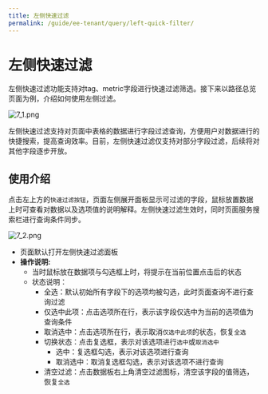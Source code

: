 ```yaml
---
title: 左侧快速过滤
permalink: /guide/ee-tenant/query/left-quick-filter/
---
```


# 左侧快速过滤

左侧快速过滤功能支持对tag、metric字段进行快速过滤筛选。接下来以路径总览页面为例，介绍如何使用左侧过滤。

![7_1.png](https://yunshan-guangzhou.oss-cn-beijing.aliyuncs.com/pub/pic/20230920650a9fb1183e5.png)  

左侧快速过滤支持对页面中表格的数据进行字段过滤查询，方便用户对数据进行的快捷搜索，提高查询效率。目前，左侧快速过滤仅支持对部分字段过滤，后续将对其他字段逐步开放。

## 使用介绍

点击左上方的`快速过滤按钮`，页面左侧展开面板显示可过滤的字段，鼠标放置数据上时可查看对数据以及选项值的说明解释。左侧快速过滤生效时，同时页面服务搜索栏进行查询条件同步。

![7_2.png](https://yunshan-guangzhou.oss-cn-beijing.aliyuncs.com/pub/pic/20230920650a9fb139c2f.png)

- 页面默认打开左侧快速过滤面板
- **操作说明:**
  - 当时鼠标放在数据项与勾选框上时，将提示在当前位置点击后的状态
  - 状态说明：
    - 全选：默认初始所有字段下的选项均被勾选，此时页面查询不进行查询过滤
    - 仅选中此项：点击选项所在行，表示该字段仅选中为当前的选项值为查询条件
    - 取消选中：点击选项所在行，表示取消`仅选中此项`的状态，恢复`全选`
    - 切换状态：点击复选框，表示对该选项进行`选中`或`取消选中`
      - 选中：复选框勾选，表示对该选项进行查询
      - 取消选中：取消复选框勾选，表示对该选项不进行查询
    - 清空过滤：点击数据板右上角清空过滤图标，清空该字段的值筛选，恢复`全选`
